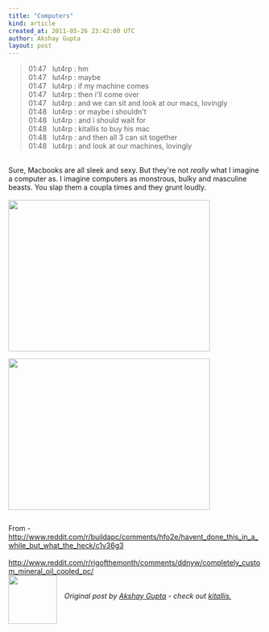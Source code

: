 ```yaml
---
title: "Computers"
kind: article
created_at: 2011-05-26 23:42:00 UTC
author: Akshay Gupta
layout: post
---
```

<div dir="ltr" style="text-align: left;" trbidi="on"><blockquote>01:47&nbsp;&nbsp; lut4rp : hm<br />01:47&nbsp;&nbsp; lut4rp : maybe<br />01:47&nbsp;&nbsp; lut4rp : if my machine comes<br />01:47&nbsp;&nbsp; lut4rp : then i'll come over<br />01:47&nbsp;&nbsp; lut4rp : and we can sit and look at our macs, lovingly<br />01:48&nbsp;&nbsp; lut4rp : or maybe i shouldn't<br />01:48&nbsp;&nbsp; lut4rp : and i should wait for<br />01:48&nbsp;&nbsp; lut4rp : kitallis to buy his mac<br />01:48&nbsp;&nbsp; lut4rp : and then all 3 can sit together<br />01:48&nbsp;&nbsp; lut4rp : and look at our machines, lovingly</blockquote><br />Sure, Macbooks are all sleek and sexy. But they're not <i>really</i> what I imagine a computer as. I imagine computers as monstrous, bulky and masculine beasts. You slap them a coupla times and they grunt loudly.<br /><br /><div class="separator" style="clear: both; text-align: center;"><a href="http://4.bp.blogspot.com/_-oVWEhXLJ34/TdTwaLv5aTI/AAAAAAAAAUE/ZzoQkdEzeXA/s720/IMG_20110516_214032.jpg" imageanchor="1" style="clear: left; float: left; margin-bottom: 1em; margin-right: 1em;"><img border="0" height="300" src="http://4.bp.blogspot.com/_-oVWEhXLJ34/TdTwaLv5aTI/AAAAAAAAAUE/ZzoQkdEzeXA/s400/IMG_20110516_214032.jpg" width="400" /></a></div><br /><br /><br /><br /><br /><br /><br /><br /><br /><br /><br /><br /><br /><br /><br /><br /><br /><div class="separator" style="clear: both; text-align: center;"><a href="http://2.bp.blogspot.com/-7jKXMuwruMQ/Td7qvFvE7XI/AAAAAAAAAG4/9r8zbPEGj80/s1600/qEWU5.jpg" imageanchor="1" style="clear: left; float: left; margin-bottom: 1em; margin-right: 1em;"><img border="0" height="300" src="http://2.bp.blogspot.com/-7jKXMuwruMQ/Td7qvFvE7XI/AAAAAAAAAG4/9r8zbPEGj80/s400/qEWU5.jpg" width="400" /></a><a href="http://2.bp.blogspot.com/-7jKXMuwruMQ/Td7qvFvE7XI/AAAAAAAAAG4/9r8zbPEGj80/s1600/qEWU5.jpg" imageanchor="1" style="clear: left; float: left; margin-bottom: 1em; margin-right: 1em;"> </a></div><div class="separator" style="clear: both; text-align: center;"></div>From -<br /><a href="http://www.reddit.com/r/buildapc/comments/hfo2e/havent_done_this_in_a_while_but_what_the_heck/c1v36g3">http://www.reddit.com/r/buildapc/comments/hfo2e/havent_done_this_in_a_while_but_what_the_heck/c1v36g3</a><br /><br /><a href="http://www.reddit.com/r/rigofthemonth/comments/ddnyw/completely_custom_mineral_oil_cooled_pc/">http://www.reddit.com/r/rigofthemonth/comments/ddnyw/completely_custom_mineral_oil_cooled_pc/</a></div><div class="author">
  <img src="http://nilenso.com/people/akshay-200.png" style="width: 96px; height: 96;">
  <span style="position: absolute; padding: 32px 15px;">
    <i>Original post by <a href="http://twitter.com/">Akshay Gupta</a> - check out <a href="http://blog.kitallis.in/">kitallis.</a></i>
  </span>
</div>
